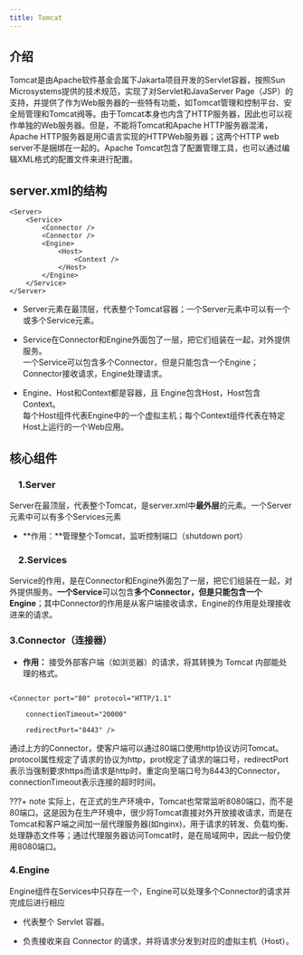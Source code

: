 ```yaml
---
title: Tomcat
---
```


## 介绍
Tomcat是由Apache软件基金会属下Jakarta项目开发的Servlet容器，按照Sun Microsystems提供的技术规范，实现了对Servlet和JavaServer Page（JSP）的支持，并提供了作为Web服务器的一些特有功能，如Tomcat管理和控制平台、安全局管理和Tomcat阀等。由于Tomcat本身也内含了HTTP服务器，因此也可以视作单独的Web服务器。但是，不能将Tomcat和Apache HTTP服务器混淆，Apache HTTP服务器是用C语言实现的HTTPWeb服务器；这两个HTTP web server不是捆绑在一起的。Apache Tomcat包含了配置管理工具，也可以通过编辑XML格式的配置文件来进行配置。
## server.xml的结构

  

```
<Server>
    <Service>
        <Connector />
        <Connector />
        <Engine>
            <Host>
                <Context />
            </Host>
        </Engine>
    </Service>
</Server>
```

- Server元素在最顶层，代表整个Tomcat容器；一个Server元素中可以有一个或多个Service元素。

- Service在Connector和Engine外面包了一层，把它们组装在一起，对外提供服务。  
  一个Service可以包含多个Connector，但是只能包含一个Engine；Connector接收请求，Engine处理请求。

- Engine、Host和Context都是容器，且 Engine包含Host，Host包含Context。  
  每个Host组件代表Engine中的一个虚拟主机；每个Context组件代表在特定Host上运行的一个Web应用。


## 核心组件

  

###     1.Server

  

Server在最顶层，代表整个Tomcat，是server.xml中**最外层**的元素。一个Server元素中可以有多个Services元素

  

- **作用：**管理整个Tomcat，监听控制端口（shutdown port）

  

###     2.Services

  

Service的作用，是在Connector和Engine外面包了一层，把它们组装在一起，对外提供服务。**一个Service**可以包含**多个Connector，但是只能包含一个Engine**；其中Connector的作用是从客户端接收请求，Engine的作用是处理接收进来的请求。

  

### 3.Connector（连接器）

  

- **作用：** 接受外部客户端（如浏览器）的请求，将其转换为 Tomcat 内部能处理的格式。

  

```

<Connector port="80" protocol="HTTP/1.1"

    connectionTimeout="20000"

    redirectPort="8443" />

```

  

通过上方的Connector，使客户端可以通过80端口使用http协议访问Tomcat。protocol属性规定了请求的协议为http，prot规定了请求的端口号，redirectPort表示当强制要求https而请求是http时，重定向至端口号为8443的Connector，connectionTimeout表示连接的超时时间。

  

???+ note
    实际上，在正式的生产环境中，Tomcat也常常监听8080端口，而不是80端口。这是因为在生产环境中，很少将Tomcat直接对外开放接收请求，而是在Tomcat和客户端之间加一层代理服务器(如nginx)，用于请求的转发、负载均衡、处理静态文件等；通过代理服务器访问Tomcat时，是在局域网中，因此一般仍使用8080端口。

  

### 4.Engine

  

Engine组件在Services中只存在一个，Engine可以处理多个Connector的请求并完成后进行相应

  

- 代表整个 Servlet 容器。

- 负责接收来自 Connector 的请求，并将请求分发到对应的虚拟主机（Host）。